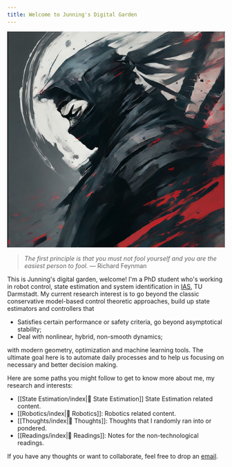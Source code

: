 ```yaml
---
title: Welcome to Junning's Digital Garden
---
```


<p align="center">
  <img src="./Images/ninja_cool.png" height="500"/>
</p>

>
>*The first principle is that you must not fool yourself and you are the easiest person to fool.* — Richard Feynman

This is Junning's digital garden, welcome! I'm a PhD student who's working in robot control, state estimation and system identification in [IAS](https://www.ias.informatik.tu-darmstadt.de/), TU Darmstadt. My current research interest is to go beyond the classic conservative model-based control theoretic approaches, build up state estimators and controllers that 

- Satisfies certain performance or safety criteria, go beyond asymptotical stability;
- Deal with nonlinear, hybrid, non-smooth dynamics;

with modern geometry, optimization and machine learning tools. The ultimate goal here is to automate daily processes and to help us focusing on necessary and better decision making. 

Here are some paths you might follow to get to know more about me, my research and interests:
- [[State Estimation/index|🌱 State Estimation]] State Estimation related content.
- [[Robotics/index|🤖 Robotics]]: Robotics related content.
- [[Thoughts/index|🧠 Thoughts]]: Thoughts that I randomly ran into or pondered.
- [[Readings/index|📖 Readings]]: Notes for the non-technological readings.

If you have any thoughts or want to collaborate, feel free to drop an [email](junning.huang@ias.tu-darmstadt.de). 
